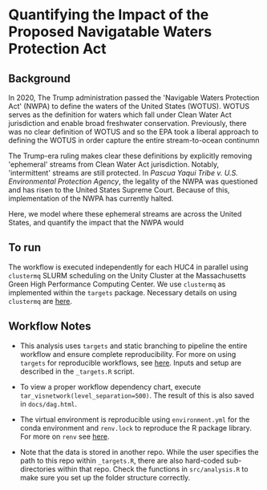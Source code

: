 # Quantifying the Impact of the Proposed Navigatable Waters Protection Act

## Background
In 2020, The Trump administration passed the 'Navigable Waters Protection Act' (NWPA) to define the waters of the United States (WOTUS). WOTUS serves as the definition for waters which fall under Clean Water Act jurisdiction and enable broad freshwater conservation. Previously, there was no clear definition of WOTUS and so the EPA took a liberal approach to defining the WOTUS in order capture the entire stream-to-ocean continumn

The Trump-era ruling makes clear these definitions by explicitly removing 'ephemeral' streams from Clean Water Act jurisdiction. Notably, 'intermittent' streams are still protected. In *Pascua Yaqui Tribe v. U.S. Environmental Protection Agency*, the legality of the NWPA was questioned and has risen to the United States Supreme Court. Because of this, implementation of the NWPA has currently halted.

Here, we model where these ephemeral streams are across the United States, and quantify the impact that the NWPA would

## To run
The workflow is executed independently for each HUC4 in parallel using `clustermq` SLURM scheduling on the Unity Cluster at the Massachusetts Green High Performance Computing Center. We use `clustermq` as implemented within the `targets` package. Necessary details on using `clustermq` are [here]('https://mschubert.github.io/clustermq/index.html').

## Workflow Notes
- This analysis uses `targets` and static branching to pipeline the entire workflow and ensure complete reproducibility. For more on using `targets` for reproducible workflows, see [here](https://books.ropensci.org/targets/). Inputs and setup are described in the `_targets.R` script.

- To view a proper workflow dependency chart, execute `tar_visnetwork(level_separation=500)`. The result of this is also saved in `docs/dag.html`.

- The virtual environment is reproducible using `environment.yml` for the conda environment and `renv.lock` to reproduce the R package library. For more on `renv` see [here](https://rstudio.github.io/renv/).

- Note that the data is stored in another repo. While the user specifies the path to this repo within `_targets.R`, there are also hard-coded sub-directories within that repo. Check the functions in `src/analysis.R` to make sure you set up the folder structure correctly.
